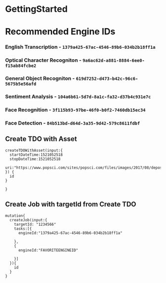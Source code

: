 # GettingStarted

# Recommended Engine IDs
### English Transcription - `1379a425-67ac-4546-89b6-034b2b18ff1a`
### Optical Character Recogniton - `9a6ac62d-a881-8884-6ee0-f15ab84fcbe2`
### General Object Recogniton - `619d7252-d473-b42c-96c6-5675b5e56afd`
### Sentiment Analysis - `104a6b61-5d7d-8a1c-fa32-d37b4c931e7c`
### Face Recognition - `3f115b93-97be-46f0-b0f2-7460db15ec34`
### Face Detection -   `84b513bd-d64d-3a35-9d42-579c8611fdbf`


## Create TDO with Asset
``` mutation{
createTDOWithAsset(input:{
  startDateTime:1521052518
  stopDateTime:1521052518
  uri:"https://www.popsci.com/sites/popsci.com/files/images/2017/08/depositphotos_3979974_original.jpg"
}) {
  id
}

}
```
## Create Job with targetId from Create TDO

```
mutation{
  createJob(input:{
    targetId: "1234566"
    tasks:[{
      engineId:"1379a425-67ac-4546-89b6-034b2b18ff1a"

    }, 
    {
      engineId:"FAVORITEENGINEID"

    }]
  }){
    id
  }
}

```
